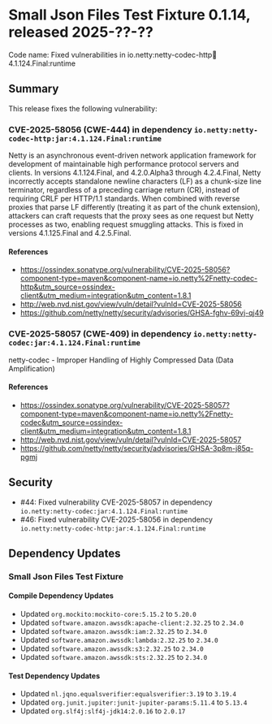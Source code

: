# Small Json Files Test Fixture 0.1.14, released 2025-??-??

Code name: Fixed vulnerabilities in io.netty:netty-codec-http:jar:4.1.124.Final:runtime

## Summary

This release fixes the following vulnerability:

### CVE-2025-58056 (CWE-444) in dependency `io.netty:netty-codec-http:jar:4.1.124.Final:runtime`
Netty is an asynchronous event-driven network application framework for development of maintainable high performance protocol servers and clients. In versions 4.1.124.Final, and 4.2.0.Alpha3 through 4.2.4.Final, Netty incorrectly accepts standalone newline characters (LF) as a chunk-size line terminator, regardless of a preceding carriage return (CR), instead of requiring CRLF per HTTP/1.1 standards. When combined with reverse proxies that parse LF differently (treating it as part of the chunk extension), attackers can craft requests that the proxy sees as one request but Netty processes as two, enabling request smuggling attacks. This is fixed in versions 4.1.125.Final and 4.2.5.Final.
#### References
* https://ossindex.sonatype.org/vulnerability/CVE-2025-58056?component-type=maven&component-name=io.netty%2Fnetty-codec-http&utm_source=ossindex-client&utm_medium=integration&utm_content=1.8.1
* http://web.nvd.nist.gov/view/vuln/detail?vulnId=CVE-2025-58056
* https://github.com/netty/netty/security/advisories/GHSA-fghv-69vj-qj49

### CVE-2025-58057 (CWE-409) in dependency `io.netty:netty-codec:jar:4.1.124.Final:runtime`
netty-codec - Improper Handling of Highly Compressed Data (Data Amplification)
#### References
* https://ossindex.sonatype.org/vulnerability/CVE-2025-58057?component-type=maven&component-name=io.netty%2Fnetty-codec&utm_source=ossindex-client&utm_medium=integration&utm_content=1.8.1
* http://web.nvd.nist.gov/view/vuln/detail?vulnId=CVE-2025-58057
* https://github.com/netty/netty/security/advisories/GHSA-3p8m-j85q-pgmj

## Security

* #44: Fixed vulnerability CVE-2025-58057 in dependency `io.netty:netty-codec:jar:4.1.124.Final:runtime`
* #46: Fixed vulnerability CVE-2025-58056 in dependency `io.netty:netty-codec-http:jar:4.1.124.Final:runtime`

## Dependency Updates

### Small Json Files Test Fixture

#### Compile Dependency Updates

* Updated `org.mockito:mockito-core:5.15.2` to `5.20.0`
* Updated `software.amazon.awssdk:apache-client:2.32.25` to `2.34.0`
* Updated `software.amazon.awssdk:iam:2.32.25` to `2.34.0`
* Updated `software.amazon.awssdk:lambda:2.32.25` to `2.34.0`
* Updated `software.amazon.awssdk:s3:2.32.25` to `2.34.0`
* Updated `software.amazon.awssdk:sts:2.32.25` to `2.34.0`

#### Test Dependency Updates

* Updated `nl.jqno.equalsverifier:equalsverifier:3.19` to `3.19.4`
* Updated `org.junit.jupiter:junit-jupiter-params:5.11.4` to `5.13.4`
* Updated `org.slf4j:slf4j-jdk14:2.0.16` to `2.0.17`
